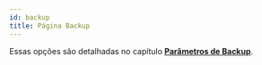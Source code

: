 ```yaml
---
id: backup
title: Página Backup
---
```


Essas opções são detalhadas no capítulo [**Parâmetros de Backup**](../Backup/settings.md).

